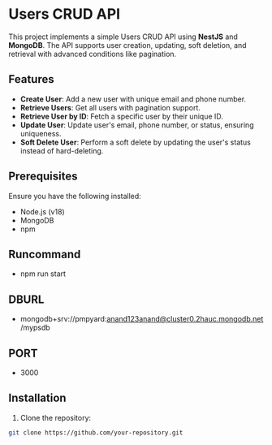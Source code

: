 # Users CRUD API

This project implements a simple Users CRUD API using **NestJS** and **MongoDB**. The API supports user creation, updating, soft deletion, and retrieval with advanced conditions like pagination.

## Features

- **Create User**: Add a new user with unique email and phone number.
- **Retrieve Users**: Get all users with pagination support.
- **Retrieve User by ID**: Fetch a specific user by their unique ID.
- **Update User**: Update user's email, phone number, or status, ensuring uniqueness.
- **Soft Delete User**: Perform a soft delete by updating the user's status instead of hard-deleting.

## Prerequisites

Ensure you have the following installed:

- Node.js (v18)
- MongoDB
- npm


## Runcommand
- npm run start

## DBURL
- mongodb+srv://pmpyard:anand123anand@cluster0.2hauc.mongodb.net/mypsdb

## PORT
- 3000

## Installation

1. Clone the repository:

```bash
git clone https://github.com/your-repository.git

